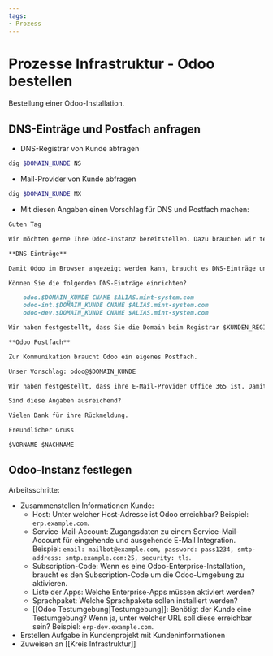 ```yaml
---
tags:
- Prozess
---
```

# Prozesse Infrastruktur - Odoo bestellen

Bestellung einer Odoo-Installation.

## DNS-Einträge und Postfach anfragen

* DNS-Registrar von Kunde abfragen

```bash
dig $DOMAIN_KUNDE NS
```

* Mail-Provider von Kunde abfragen

```bash
dig $DOMAIN_KUNDE MX
```

* Mit diesen Angaben einen Vorschlag für DNS und Postfach machen:

```md
Guten Tag

Wir möchten gerne Ihre Odoo-Instanz bereitstellen. Dazu brauchen wir technische Konfigurationen von ihrer Seite.

**DNS-Einträge**

Damit Odoo im Browser angezeigt werden kann, braucht es DNS-Einträge unter ihrer Domäne $DOMAIN_KUNDE.

Können Sie die folgenden DNS-Einträge einrichten?

	odoo.$DOMAIN_KUNDE CNAME $ALIAS.mint-system.com
	odoo-int.$DOMAIN_KUNDE CNAME $ALIAS.mint-system.com
	odoo-dev.$DOMAIN_KUNDE CNAME $ALIAS.mint-system.com

Wir haben festgestellt, dass Sie die Domain beim Registrar $KUNDEN_REGISTRAR verwalten. Sie können dort die DNS-Einträge erstellen.

**Odoo Postfach**

Zur Kommunikation braucht Odoo ein eigenes Postfach.

Unser Vorschlag: odoo@$DOMAIN_KUNDE

Wir haben festgestellt, dass ihre E-Mail-Provider Office 365 ist. Damit Odoo das Postfach verwenden kann, muss Odoo als OAuth-App registriert werden: https://www.odoo-wiki.org/settings-oauth.html#odoo-als-oauth-app-auf-azure-registrieren

Sind diese Angaben ausreichend?

Vielen Dank für ihre Rückmeldung.

Freundlicher Gruss

$VORNAME $NACHNAME
```

## Odoo-Instanz festlegen

Arbeitsschritte:
* Zusammenstellen Informationen Kunde:
	* Host: Unter welcher Host-Adresse ist Odoo erreichbar? Beispiel: `erp.example.com`. 
	* Service-Mail-Account: Zugangsdaten zu einem Service-Mail-Account für eingehende und ausgehende E-Mail Integration. Beispiel: `email: mailbot@example.com, password: pass1234, smtp-address: smtp.example.com:25, security: tls`.
	* Subscription-Code: Wenn es eine Odoo-Enterprise-Installation, braucht es den Subscription-Code um die Odoo-Umgebung zu aktivieren.
	* Liste der Apps: Welche Enterprise-Apps müssen aktiviert werden?
	* Sprachpaket: Welche Sprachpakete sollen installiert werden?
	* [[Odoo Testumgebung|Testumgebung]]: Benötigt der Kunde eine Testumgebung? Wenn ja, unter welcher URL soll diese erreichbar sein? Beispiel: `erp-dev.example.com`.
* Erstellen Aufgabe in Kundenprojekt mit Kundeninformationen
* Zuweisen an [[Kreis Infrastruktur]]